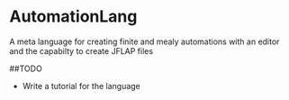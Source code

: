 AutomationLang
==============

A meta language for creating finite and mealy automations with an editor and the capabilty to create JFLAP files

##TODO
- Write a tutorial for the language